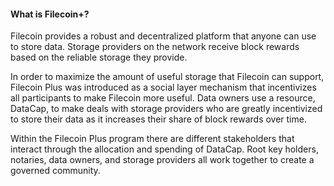 #### What is Filecoin+?

Filecoin provides a robust and decentralized platform that anyone can use to store data. Storage providers on the network receive block rewards based on the reliable storage they provide.

In order to maximize the amount of useful storage that Filecoin can support, Filecoin Plus was introduced as a social layer mechanism that incentivizes all participants to make Filecoin more useful. Data owners use a resource, DataCap, to make deals with storage providers who are greatly incentivized to store their data as it increases their share of block rewards over time.

Within the Filecoin Plus program there are different stakeholders that interact through the allocation and spending of DataCap. Root key holders, notaries, data owners, and storage providers all work together to create a governed community.
